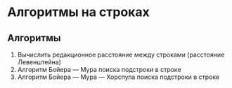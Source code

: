 # Алгоритмы на строках

## Алгоритмы

1. Вычислить редакционное расстояние между строками (расстояние Левенштейна)
2. Алгоритм Бойера — Мура поиска подстроки в строке
3. Алгоритм Бойера — Мура — Хорспула поиска подстроки в строке
